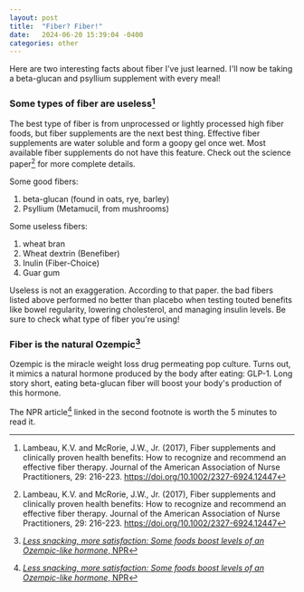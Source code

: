 ```yaml
---
layout: post
title:  "Fiber? Fiber!"
date:   2024-06-20 15:39:04 -0400
categories: other
---
```


Here are two interesting facts about fiber I've just learned. I'll now be taking a beta-glucan and psyllium supplement with every meal!

### Some types of fiber are useless[^1]
The best type of fiber is from unprocessed or lightly processed high fiber foods, but fiber supplements are the next best thing. Effective fiber supplements are water soluble and form a goopy gel once wet. Most available fiber supplements do not have this feature. Check out the science paper[^1] for more complete details.

Some good fibers:
1. beta-glucan      (found in oats, rye, barley)
2. Psyllium         (Metamucil, from mushrooms)

Some useless fibers:
1. wheat bran
2. Wheat dextrin    (Benefiber)
3. Inulin           (Fiber-Choice)
4. Guar gum

Useless is not an exaggeration. According to that paper. the bad fibers listed above performed no better than placebo when testing touted benefits like bowel regularity, lowering cholesterol, and managing insulin levels. Be sure to check what type of fiber you're using!

### Fiber is the natural Ozempic[^2]
Ozempic is the miracle weight loss drug permeating pop culture. Turns out, it mimics a natural hormone produced by the body after eating: GLP-1. Long story short, eating beta-glucan fiber will boost your body's production of this hormone.

The NPR article[^2] linked in the second footnote is worth the 5 minutes to read it.





[^1]: Lambeau, K.V. and McRorie, J.W., Jr. (2017), Fiber supplements and clinically proven health benefits: How to recognize and recommend an effective fiber therapy. Journal of the American Association of Nurse Practitioners, 29: 216-223. https://doi.org/10.1002/2327-6924.12447

[^2]: [*Less snacking, more satisfaction: Some foods boost levels of an Ozempic-like hormone*, NPR][npr article]

[npr article]: https://www.npr.org/sections/health-shots/2023/10/30/1208883691/diet-ozempic-wegovy-weight-loss-fiber-glp-1-diabetes-barley